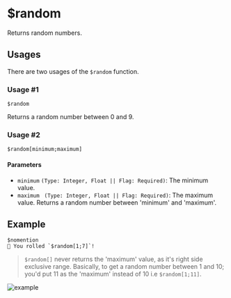 # $random
Returns random numbers.

## Usages
There are two usages of the `$random` function.

### Usage #1
```
$random
```
Returns a random number between 0 and 9.

### Usage #2
```
$random[minimum;maximum]
````
#### Parameters 
- `minimum` `(Type: Integer, Float || Flag: Required)`: The minimum value.
- `maximum ` `(Type: Integer, Float || Flag: Required)`: The maximum value.
Returns a random number between 'minimum' and 'maximum'.

## Example
```
$nomention
🎲 You rolled `$random[1;7]`!
```
> `$random[]` never returns the 'maximum' value, as it's right side exclusive range. Basically, to get a random number between 1 and 10; you'd put 11 as the 'maximum' instead of 10 i.e `$random[1;11]`.

![example](https://user-images.githubusercontent.com/69215413/123555172-0d939d00-d752-11eb-9d30-975bf6e8e99f.png)
